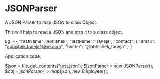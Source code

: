 JSONParser
==========

A JSON Parser to map JSON to class Object.

This will help to read a JSON and map it to a class object.

Eg: -
{
    "firstName":"Abhishek",
    "lastName":"Taneja",
    "contact": {
        "email": "abhishek.taneja@live.com",
        "twitter": "@abhishek_taneja"
    }
}

Application code,

$json = file_get_contents("test.json");
$jsonParser = new JSONParser();
$obj = $jsonParser->map($json, new Employee());
